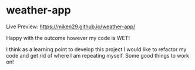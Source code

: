 # weather-app

Live Preview: https://miken29.github.io/weather-app/

Happy with the outcome however my code is WET!

I think as a learning point to develop this project I would like to refactor my code and 
get rid of where I am repeating myself. Some good things to work on!

